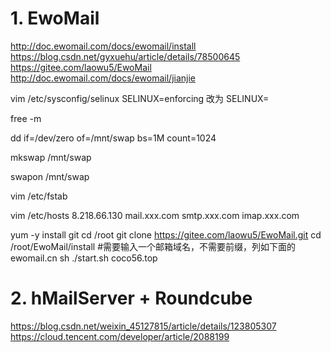 # 1. EwoMail

http://doc.ewomail.com/docs/ewomail/install
https://blog.csdn.net/gyxuehu/article/details/78500645
https://gitee.com/laowu5/EwoMail
http://doc.ewomail.com/docs/ewomail/jianjie


vim /etc/sysconfig/selinux
SELINUX=enforcing 改为 SELINUX=

free -m

dd if=/dev/zero of=/mnt/swap bs=1M count=1024

mkswap /mnt/swap

swapon /mnt/swap

vim /etc/fstab

vim /etc/hosts
8.218.66.130 mail.xxx.com smtp.xxx.com imap.xxx.com

yum -y install git
cd /root
git clone https://gitee.com/laowu5/EwoMail.git
cd /root/EwoMail/install
#需要输入一个邮箱域名，不需要前缀，列如下面的ewomail.cn
sh ./start.sh coco56.top

# 2. hMailServer + Roundcube

https://blog.csdn.net/weixin_45127815/article/details/123805307
https://cloud.tencent.com/developer/article/2088199
